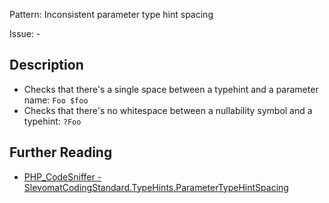 Pattern: Inconsistent parameter type hint spacing

Issue: -

## Description

* Checks that there's a single space between a typehint and a parameter name: `Foo $foo`
* Checks that there's no whitespace between a nullability symbol and a typehint: `?Foo`

## Further Reading

* [PHP_CodeSniffer - SlevomatCodingStandard.TypeHints.ParameterTypeHintSpacing](https://github.com/slevomat/coding-standard/blob/master/doc/type-hints.md#slevomatcodingstandardtypehintsparametertypehintspacing-)